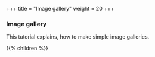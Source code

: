 +++
title = "Image gallery"
weight = 20
+++

### Image gallery

This tutorial explains, how to make simple image galleries.

{{% children  %}}

